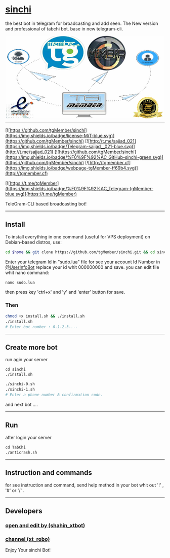 # [sinchi](https://t.me/tgMember)


the best bot in telegram for broadcasting and add seen. The New version and professional of tabchi bot. base in new telegram-cli.

<p align="center"> <img class="td" style="vertical-align: middle;" src="https://github.com/sajjad-021/KingPKG/blob/master/logo.jpg" alt="" width="500" height="260" /></p>

***

[![https://github.com/tgMember/sinchi](https://img.shields.io/badge/license-MiT-blue.svg)](https://github.com/tgMember/sinchi)
[![http://t.me/sajjad_021](https://img.shields.io/badge/Telegram-sajjad__021-blue.svg)](http://t.me/sajjad_021)
[![https://github.com/tgMember/sinchi](https://img.shields.io/badge/%F0%9F%92%AC_GitHub-sinchi-green.svg)](https://github.com/tgMember/sinchi)
[![http://tgmember.cf](https://img.shields.io/badge/webpage-tgMember-ff69b4.svg)](http://tgmember.cf)

[![https://t.me/tgMember](https://img.shields.io/badge/%F0%9F%92%AC_Telegram-tgMember-blue.svg)](https://t.me/tgMember)


TeleGram-CLI based broadcasting bot!

****

## Install
To install everything in one command (useful for VPS deployment) on Debian-based distros, use:
```sh
cd $home && git clone https://github.com/tgMember/sinchi.git && cd sinchi 
```

Enter your telegram Id in "sudo.lua" file
for see your account Id Number in [@UserInfoBot](https://t.me/userinfobot)
replace your id whit 000000000 and save.
you can edit file whit nano command:
```
nano sudo.lua
```
then
press key 'ctrl+x' and 'y' and 'enter' button for save.

### Then

```sh
chmod +x install.sh && ./install.sh
./install.sh
# Enter bot number : 0-1-2-3-...
```

***

## Create more bot
run agin your server

```
cd sinchi
./install.sh
```

```sh
./sinchi-0.sh
./sinchi-1.sh
# Enter a phone number & confirmation code.
```
and next bot ....

***

## Run
after login your server

```
cd TabChi
./anticrash.sh
```

***

## Instruction and commands 

for see instruction and command, send help method in your bot whit out '!' , '#' or '/' .

***

## Developers

### [open and edit by (shahin_xtbot)](https://t.me/shahin_xtbot)
### [channel (xt_robo)](https://t.me/xt_robo)

Enjoy Your sinchi Bot!
